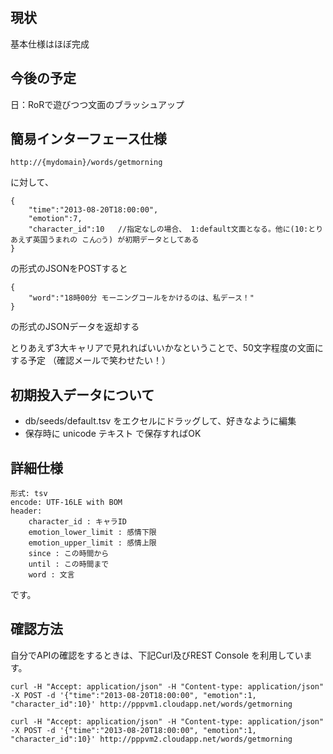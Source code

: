 ## 現状
基本仕様はほぼ完成

## 今後の予定
日：RoRで遊びつつ文面のブラッシュアップ

## 簡易インターフェース仕様
	http://{mydomain}/words/getmorning
に対して、
	
	{
		"time":"2013-08-20T18:00:00",
		"emotion":7,
		"character_id":10	//指定なしの場合、 1:default文面となる。他に(10:とりあえず英国うまれの こん○う) が初期データとしてある
	}

の形式のJSONをPOSTすると

	{
		"word":"18時00分 モーニングコールをかけるのは、私デース！"
	}

の形式のJSONデータを返却する

とりあえず3大キャリアで見れればいいかなということで、50文字程度の文面にする予定
（確認メールで笑わせたい！）

## 初期投入データについて
+ db/seeds/default.tsv をエクセルにドラッグして、好きなように編集
+ 保存時に unicode テキスト で保存すればOK

## 詳細仕様
	形式: tsv
	encode: UTF-16LE with BOM
	header:
		character_id : キャラID
		emotion_lower_limit : 感情下限
		emotion_upper_limit : 感情上限
		since : この時間から
		until : この時間まで
		word : 文言
です。

## 確認方法
自分でAPIの確認をするときは、下記Curl及びREST Console を利用しています。

	curl -H "Accept: application/json" -H "Content-type: application/json" -X POST -d '{"time":"2013-08-20T18:00:00", "emotion":1, "character_id":10}' http://pppvm1.cloudapp.net/words/getmorning

	curl -H "Accept: application/json" -H "Content-type: application/json" -X POST -d '{"time":"2013-08-20T18:00:00", "emotion":1, "character_id":10}' http://pppvm2.cloudapp.net/words/getmorning
